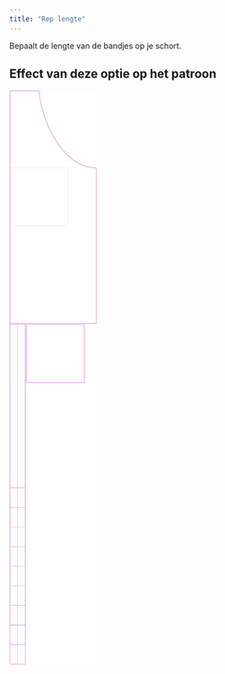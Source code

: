 ```yaml
---
title: "Rep lengte"
---
```


Bepaalt de lengte van de bandjes op je schort.

## Effect van deze optie op het patroon

![Deze afbeelding toont het effect van deze optie door meerdere varianten die een andere waarde hebben voor deze optie te vervangen](albert_chestdepth_sample.svg "Effect van deze optie op het patroon")

